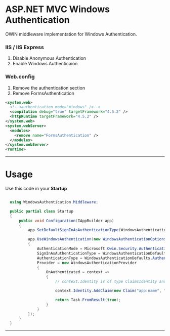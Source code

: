 # ASP.NET MVC Windows Authentication

OWIN middleware implementation for Windows Authentication.

### IIS / IIS Express

1. Disable Anonymous Authentication
2. Enable Windows Authenticaion

### Web.config

1. Remove the authentication section
2. Remove FormsAuthentication

  ```XML
  <system.web>
    <!--<authentication mode="Windows" />-->
    <compilation debug="true" targetFramework="4.5.2" />
    <httpRuntime targetFramework="4.5.2" />
  </system.web>
  <system.webServer>
    <modules>
      <remove name="FormsAuthentication" />
    </modules>
  </system.webServer>
  <runtime>
  ```
------

# Usage

Use this code in your **Startup**

  ```C#

    using WindowsAuthentication.Middleware;

    public partial class Startup
    {
        public void Configuration(IAppBuilder app)
        {
            app.SetDefaultSignInAsAuthenticationType(WindowsAuthenticationDefaults.AuthenticationType);

            app.UseWindowsAuthentication(new WindowsAuthenticationOptions()
            {
                AuthenticationMode = Microsoft.Owin.Security.AuthenticationMode.Active,
                SignInAsAuthenticationType = WindowsAuthenticationDefaults.AuthenticationType,
                AuthenticationType = WindowsAuthenticationDefaults.AuthenticationType,
                Provider = new WindowsAuthenticationProvider
                {
                    OnAuthenticated = context =>
                    {
                        // context.Identity is of type ClaimsIdentity and can be extended;

                        context.Identity.AddClaim(new Claim("app:name", "MvcWindowsAuthentication"));

                        return Task.FromResult(true);
                    }
                }
            });
        }
    }
  ```
------
